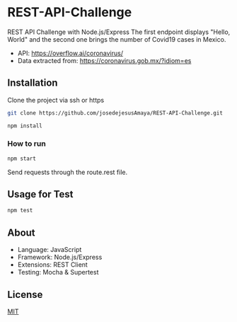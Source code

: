 # REST-API-Challenge
REST API Challenge with Node.js/Express
The first endpoint displays "Hello, World" and the second one
brings the number of Covid19 cases in Mexico.
* API: https://overflow.ai/coronavirus/
* Data extracted from: https://coronavirus.gob.mx/?idiom=es

## Installation
Clone the project via ssh or https
```bash
git clone https://github.com/josedejesusAmaya/REST-API-Challenge.git
```
```bash
npm install
```

### How to run
```bash
npm start
```

Send requests through the route.rest file.

## Usage for Test
```bash
npm test
```

## About
* Language: JavaScript
* Framework: Node.js/Express
* Extensions: REST Client
* Testing: Mocha & Supertest

## License
[MIT](https://opensource.org/licenses/mit-license.php)
